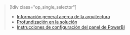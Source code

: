 > [!div class="op_single_selector"]
> * [Información general acerca de la arquitectura](../articles/machine-learning/team-data-science-process/cortana-analytics-playbook-vehicle-telemetry.md)
> * [Profundización en la solución](../articles/machine-learning/team-data-science-process/cortana-analytics-playbook-vehicle-telemetry-deep-dive.md)
> * [Instrucciones de configuración del panel de PowerBI](../articles/machine-learning/team-data-science-process/cortana-analytics-playbook-vehicle-telemetry-powerbi.md)
> 
> 

